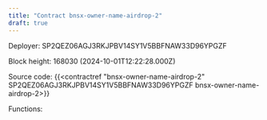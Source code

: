 ```yaml
---
title: "Contract bnsx-owner-name-airdrop-2"
draft: true
---
```

Deployer: SP2QEZ06AGJ3RKJPBV14SY1V5BBFNAW33D96YPGZF


 



Block height: 168030 (2024-10-01T12:22:28.000Z)

Source code: {{<contractref "bnsx-owner-name-airdrop-2" SP2QEZ06AGJ3RKJPBV14SY1V5BBFNAW33D96YPGZF bnsx-owner-name-airdrop-2>}}

Functions:


